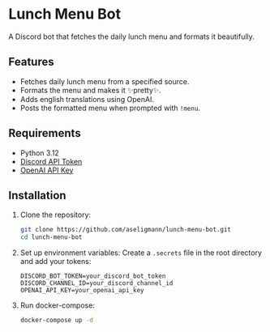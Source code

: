 # Lunch Menu Bot

A Discord bot that fetches the daily lunch menu and formats it beautifully.

## Features

- Fetches daily lunch menu from a specified source.
- Formats the menu and makes it ✨pretty✨.
- Adds english translations using OpenAI.
- Posts the formatted menu when prompted with `!menu`.

## Requirements

- Python 3.12
- [Discord API Token](https://discord.com/developers/applications)
- [OpenAI API Key](https://beta.openai.com/signup/)

## Installation

1. Clone the repository:
    ```sh
    git clone https://github.com/aseligmann/lunch-menu-bot.git
    cd lunch-menu-bot
    ```

2. Set up environment variables:
    Create a `.secrets` file in the root directory and add your tokens:
    ```env
    DISCORD_BOT_TOKEN=your_discord_bot_token
    DISCORD_CHANNEL_ID=your_discord_channel_id
    OPENAI_API_KEY=your_openai_api_key
    ```

3. Run docker-compose:
    ```sh
    docker-compose up -d
    ```
